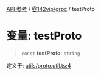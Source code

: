 [API 参考](../wiki/Home) / [@142vip/grpc](../wiki/@142vip.grpc) / testProto

# 变量: testProto

> `const` **testProto**: `string`

定义于: [utils/proto.util.ts:4](https://github.com/142vip/core-x/blob/58a4aca72f73ebc92491a458c9b83754486dc296/packages/grpc/src/utils/proto.util.ts#L4)
